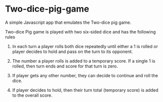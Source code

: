 # Two-dice-pig-game
A simple Javascript app that emulates the Two-dice pig game. 

Two-dice Pig game is played with two six-sided dice and has the following rules

1. In each turn a player rolls both dice repeatedly until either a 1 is rolled or player decides to hold and pass on the turn
to its opponent.

2. The number a player rolls is added to a temporary score. If a single 1 is rolled, then turn ends and score for that turn is zero.

3. If player gets any other number, they can decide to continue and roll the dice.

4. If player decides to hold, then their turn total (temporary score) is added to the overall score.
